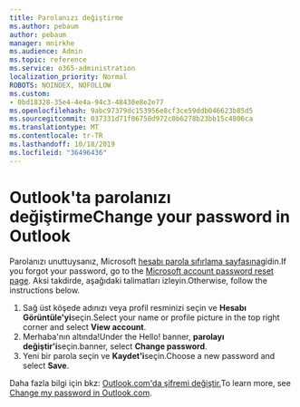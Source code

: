 ```yaml
---
title: Parolanızı değiştirme
ms.author: pebaum
author: pebaum
manager: mnirkhe
ms.audience: Admin
ms.topic: reference
ms.service: o365-administration
localization_priority: Normal
ROBOTS: NOINDEX, NOFOLLOW
ms.custom:
- 0bd18328-35e4-4e4a-94c3-48430e8e2e77
ms.openlocfilehash: 9abc97379dc153956e8cf3ce59ddb046623b85d5
ms.sourcegitcommit: 037331d71f06750d972c0b6278b23bb15c4806ca
ms.translationtype: MT
ms.contentlocale: tr-TR
ms.lasthandoff: 10/18/2019
ms.locfileid: "36496436"
---
```

# <a name="change-your-password-in-outlook"></a><span data-ttu-id="ec372-102">Outlook'ta parolanızı değiştirme</span><span class="sxs-lookup"><span data-stu-id="ec372-102">Change your password in Outlook</span></span>

<span data-ttu-id="ec372-103">Parolanızı unuttuysanız, Microsoft [hesabı parola sıfırlama sayfasına](https://go.microsoft.com/fwlink/p/?linkid=841909)gidin.</span><span class="sxs-lookup"><span data-stu-id="ec372-103">If you forgot your password, go to the [Microsoft account password reset page](https://go.microsoft.com/fwlink/p/?linkid=841909).</span></span> <span data-ttu-id="ec372-104">Aksi takdirde, aşağıdaki talimatları izleyin.</span><span class="sxs-lookup"><span data-stu-id="ec372-104">Otherwise, follow the instructions below.</span></span>
  
1. <span data-ttu-id="ec372-105">Sağ üst köşede adınızı veya profil resminizi seçin ve **Hesabı Görüntüle'yi**seçin.</span><span class="sxs-lookup"><span data-stu-id="ec372-105">Select your name or profile picture in the top right corner and select **View account**.</span></span>
2. <span data-ttu-id="ec372-106">Merhaba'nın altında!</span><span class="sxs-lookup"><span data-stu-id="ec372-106">Under the Hello!</span></span> <span data-ttu-id="ec372-107">banner, **parolayı değiştir'i**seçin.</span><span class="sxs-lookup"><span data-stu-id="ec372-107">banner, select **Change password**.</span></span>
3. <span data-ttu-id="ec372-108">Yeni bir parola seçin ve **Kaydet'i**seçin.</span><span class="sxs-lookup"><span data-stu-id="ec372-108">Choose a new password and select **Save**.</span></span>

<span data-ttu-id="ec372-109">Daha fazla bilgi için bkz: [Outlook.com'da şifremi değiştir.](https://support.office.com/article/2138d690-811c-4545-b2f3-e4dbe80c9735.aspx)</span><span class="sxs-lookup"><span data-stu-id="ec372-109">To learn more, see [Change my password in Outlook.com](https://support.office.com/article/2138d690-811c-4545-b2f3-e4dbe80c9735.aspx).</span></span>